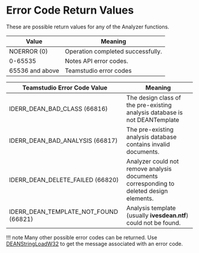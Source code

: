 # Error Code Return Values

These are possible return values for any of the Analyzer functions.

| Value | Meaning |
| --- | --- |
| NOERROR (0) | Operation completed successfully. |
| 0-65535 | Notes API error codes. |
| 65536 and above	| Teamstudio error codes |

| Teamstudio Error Code Value	| Meaning |
| --- | --- |
| IDERR_DEAN_BAD_CLASS (66816) | The design class of the pre-existing analysis database is not DEANTemplate |
| IDERR_DEAN_BAD_ANALYSIS (66817) | The pre-existing analysis database contains invalid documents. |
| IDERR_DEAN_DELETE_FAILED (66820) | Analyzer could not remove analysis documents corresponding to deleted design elements. |
| IDERR_DEAN_TEMPLATE_NOT_FOUND (66821) | Analysis template (usually **ivesdean.ntf**) could not be found. |

!!! note
    Many other possible error codes can be returned. Use [DEANStringLoadW32](scriptstringload.md) to get the message associated with an error code.